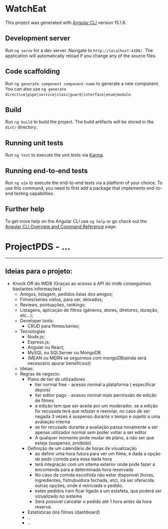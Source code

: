 # WatchEat

This project was generated with [Angular CLI](https://github.com/angular/angular-cli) version 15.1.6.

## Development server

Run `ng serve` for a dev server. Navigate to `http://localhost:4200/`. The application will automatically reload if you change any of the source files.

## Code scaffolding

Run `ng generate component component-name` to generate a new component. You can also use `ng generate directive|pipe|service|class|guard|interface|enum|module`.

## Build

Run `ng build` to build the project. The build artifacts will be stored in the `dist/` directory.

## Running unit tests

Run `ng test` to execute the unit tests via [Karma](https://karma-runner.github.io).

## Running end-to-end tests

Run `ng e2e` to execute the end-to-end tests via a platform of your choice. To use this command, you need to first add a package that implements end-to-end testing capabilities.

## Further help

To get more help on the Angular CLI use `ng help` or go check out the [Angular CLI Overview and Command Reference](https://angular.io/cli) page.
# ProjectPDS - ...
***

## Ideias para o projeto:
* Knock Off do IMDB (Graças ao acesso à API do imdb conseguimos bastantes informações)
  * Amigos, listagem, pedidos listas dos amigos;
  * Filmes/series vistos, para ver, deixados;
  * Reviews, pontuações, rankings;
  * Listagens, aplicação de filtros (gêneros, atores, diretores, duração, etc...);
  * Developer tools:
	* CRUD para filmes/series;
  * Tecnologias
    * Node.js;
    * Espress.js;
    * Angular ou React;
    * MySQL ou SQLServer ou MongoDB.
    * (MEAN ou MERN se seguirmos com mongoDB(ainda será necessário apurar benefícios))
  * Ideias:
  * Regras de negocio:
    * Plano de tier de utilizadores
      * tier normal free - acesso normal a plataforma ( especificar depois)
      * tier editor pago - acesso normal mais permissão de edição de filmes
      * a edição tem que ser aceite por um moderador, se a edição for recusada terá que refazer e reenviar, no caso de ser negada 3 vezes é suspenso durante x tempo e sujeito a uma avaliação interna
      * se for recusado durante a avaliação passa novamente a ser apenas utilizador normal sem poder voltar a ser editor
      * A qualquer momento pode mudar de plano, a não ser que esteja (suspenso, proibido)
    * Definição de um calendário de horas de visualização
      * ao definir uma hora futura para ver um filme, é dada a opção de pedir comida para essa dada hora
      * terá integração com um sitema exterior onde pode fazer a encomenda para a determinada hora reservada
      * No caso da comida escolhida não estar disponivel (horas, ingredientes, fistrubuidora fechada, etc), irá ser oferecida outras opções, onde é reiniciada o pedido.
      * estes pedidos iram ficar ligado a um estafeta, que poderá ser vizualizado no sistema
      * Será possivel cancelar o pedido até 1 hora antes da hora reserva.
    * Estatisticas dos filmes (dashboard)
    * ..
    * ..
